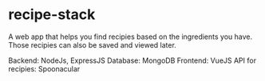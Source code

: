 # recipe-stack

A web app that helps you find recipies based on the ingredients you have. Those recipies can also be saved and viewed later.

Backend: NodeJs, ExpressJS
Database: MongoDB
Frontend: VueJS
API for recipies: Spoonacular

